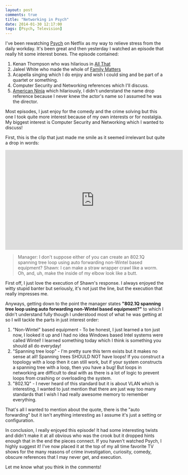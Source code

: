 ```yaml
---
layout: post
comments: true
title: "Networking in Psych"
date: 2014-01-30 12:17:00
tags: [Psych, Television]
---
```


I've been rewatching [Psych][psych] on Netflix as my way to relieve stress from
the daily workday. It's been great and then yesterday I watched an episode that
really hit some interest bones. The episode contained:

1. Kenan Thompson who was hilarious in [All That][allthat]
1. Jaleel White who made the whole of [Family Matters][familymatters]
1. Acapella singing which I do enjoy and wish I could sing and be part of a
quartet or something.
1. Computer Security and Networking references which I'll discuss.
1. [American Ninja][americanninja] which hilariously, I didn't understand the name drop reference
because I never knew the actor's name so I assumed he was the director.

<!--more-->

Most episodes, I just enjoy for the comedy and the crime solving but this one
I took quite more interest because of my own interests or for nostalgia. My
biggest interest is Computer Security and Networking which I wanted to discuss!

First, this is the clip that just made me smile as it seemed irrelevant but quite a
drop in words:

<div class="center">
  <iframe width="560" height="315" src="http://www.youtube.com/embed/kOv_y0kZoTs?color=white&theme=light" frameborder="0"> </iframe>
</div>

> Manager: I don't suppose either of you can create an 802.1Q spanning tree loop
> using auto forwarding non-Wintel based equipment?
> Shawn: I can make a straw wrapper crawl like a worm. Oh, and, uh, make the
> inside of my elbow look like a butt.

First off, I just love the execution of Shawn's response. I always enjoyed the
witty stupid banter but seriously, it's not just the line, but the execution
that really impresses me.

Anyways, getting down to the point the manager states **"802.1Q spanning tree
loop using auto forwarding non-Wintel based equipment?"** to which I didn't
understand fully though I understood most of what he was getting at so I will
tackle the parts in just interest order:

1. "Non-Wintel" based equipment - To be honest, I just learned a ton just now,
I looked it up and I had no idea Windows based Intel systems were called Wintel!
I learned something today which I think is something you should all do everyday!
1. "Spanning tree loop" - I'm pretty sure this term exists but it makes no sense
at all! Spanning trees SHOULD NOT have loops! If you construct a topology with a
loop then it can still work, but if your system constructs a spanning
tree with a loop, then you have a bug! But loops in networking are difficult to
deal with as there is a lot of logic to prevent loops from crashing or
overloading the system.
1. "802.1Q" - I never heard of this standard but it is about VLAN which is
interesting, I wanted to just mention that there are just way too many standards
that I wish I had really awesome memory to remember everything.

That's all I wanted to mention about the quote, there is the "auto forwarding"
but it isn't anything interesting as I assume it's just a setting or
configuration.

In conclusion, I really enjoyed this episode! It had some interesting twists
and didn't make it at all obvious who was the crook but it dropped hints enough
that in the end the pieces connect. If you haven't watched Psych, I highly
suggest it! I've now placed it at the top of my all time favorite TV shows for
the many reasons of crime investigation, curiosity, comedy, obscure references
that I may never get, and execution.

Let me know what you think in the comments!

[psych]: http://en.wikipedia.org/wiki/Psych
[allthat]: http://en.wikipedia.org/wiki/All_That
[familymatters]: http://en.wikipedia.org/wiki/Family_Matters
[americanninja]: http://en.wikipedia.org/wiki/American_Ninja
